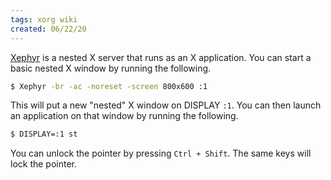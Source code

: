 ```yaml
---
tags: xorg wiki
created: 06/22/20
---
```

[Xephyr](https://freedesktop.org/wiki/Software/Xephyr) is a nested X server that runs as an X application. You can start a basic nested X window by running the following.

```bash
$ Xephyr -br -ac -noreset -screen 800x600 :1
```

This will put a new "nested" X window on DISPLAY `:1`. You can then launch an application on that window by running the following.

```bash
$ DISPLAY=:1 st
```

You can unlock the pointer by pressing `Ctrl + Shift`. The same keys will lock the pointer.

